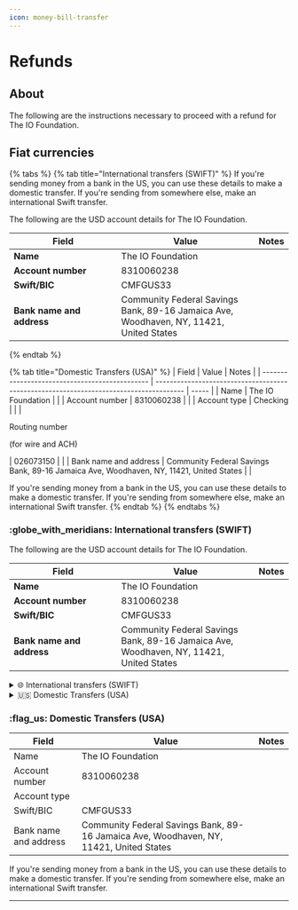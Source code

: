 ```yaml
---
icon: money-bill-transfer
---
```


# Refunds

## About

The following are the instructions necessary to proceed with a refund for The IO Foundation.

## Fiat currencies



{% tabs %}
{% tab title="International transfers (SWIFT)" %}
If you're sending money from a bank in the US, you can use these details to make a domestic transfer. If you're sending from somewhere else, make an international Swift transfer.

The following are the USD account details for The IO Foundation.

<table><thead><tr><th>Field</th><th width="232">Value</th><th>Notes</th></tr></thead><tbody><tr><td><strong>Name</strong></td><td>The IO Foundation</td><td></td></tr><tr><td><strong>Account number</strong></td><td>8310060238</td><td></td></tr><tr><td><strong>Swift/BIC</strong></td><td>CMFGUS33</td><td></td></tr><tr><td><strong>Bank name and address</strong></td><td>Community Federal Savings Bank, 89-16 Jamaica Ave, Woodhaven, NY, 11421, United States</td><td></td></tr></tbody></table>


{% endtab %}

{% tab title="Domestic Transfers (USA)" %}
| Field                                          | Value                                                                                  | Notes |
| ---------------------------------------------- | -------------------------------------------------------------------------------------- | ----- |
| Name                                           | The IO Foundation                                                                      |       |
| Account number                                 | 8310060238                                                                             |       |
| Account type                                   | Checking                                                                               |       |
| <p>Routing number</p><p>(for wire and ACH)</p> | 026073150                                                                              |       |
| Bank name and address                          | Community Federal Savings Bank, 89-16 Jamaica Ave, Woodhaven, NY, 11421, United States |       |

If you're sending money from a bank in the US, you can use these details to make a domestic transfer. If you're sending from somewhere else, make an international Swift transfer.
{% endtab %}
{% endtabs %}



### :globe\_with\_meridians: International transfers (SWIFT)

The following are the USD account details for The IO Foundation.

<table><thead><tr><th>Field</th><th width="232">Value</th><th>Notes</th></tr></thead><tbody><tr><td><strong>Name</strong></td><td>The IO Foundation</td><td></td></tr><tr><td><strong>Account number</strong></td><td>8310060238</td><td></td></tr><tr><td><strong>Swift/BIC</strong></td><td>CMFGUS33</td><td></td></tr><tr><td><strong>Bank name and address</strong></td><td>Community Federal Savings Bank, 89-16 Jamaica Ave, Woodhaven, NY, 11421, United States</td><td></td></tr></tbody></table>



<details>

<summary><span data-gb-custom-inline data-tag="emoji" data-code="1f310">🌐</span> International transfers (SWIFT)</summary>

The following are the USD account details for The IO Foundation.

<table><thead><tr><th>Field</th><th width="232">Value</th><th>Notes</th></tr></thead><tbody><tr><td><strong>Name</strong></td><td>The IO Foundation</td><td></td></tr><tr><td><strong>Account number</strong></td><td>8310060238</td><td></td></tr><tr><td><strong>Swift/BIC</strong></td><td>CMFGUS33</td><td></td></tr><tr><td><strong>Bank name and address</strong></td><td>Community Federal Savings Bank, 89-16 Jamaica Ave, Woodhaven, NY, 11421, United States</td><td></td></tr></tbody></table>



</details>

<details>

<summary><span data-gb-custom-inline data-tag="emoji" data-code="1f1fa-1f1f8">🇺🇸</span> Domestic Transfers (USA)</summary>

:flag\_us: Domestic Transfers (USA)

| Field                 | Value                                                                                  | Notes |
| --------------------- | -------------------------------------------------------------------------------------- | ----- |
| Name                  | The IO Foundation                                                                      |       |
| Account number        | 8310060238                                                                             |       |
| Account type          |                                                                                        |       |
| Swift/BIC             | CMFGUS33                                                                               |       |
| Bank name and address | Community Federal Savings Bank, 89-16 Jamaica Ave, Woodhaven, NY, 11421, United States |       |

If you're sending money from a bank in the US, you can use these details to make a domestic transfer. If you're sending from somewhere else, make an international Swift transfer.

</details>



### :flag\_us: Domestic Transfers (USA)

| Field                 | Value                                                                                  | Notes |
| --------------------- | -------------------------------------------------------------------------------------- | ----- |
| Name                  | The IO Foundation                                                                      |       |
| Account number        | 8310060238                                                                             |       |
| Account type          |                                                                                        |       |
| Swift/BIC             | CMFGUS33                                                                               |       |
| Bank name and address | Community Federal Savings Bank, 89-16 Jamaica Ave, Woodhaven, NY, 11421, United States |       |

If you're sending money from a bank in the US, you can use these details to make a domestic transfer. If you're sending from somewhere else, make an international Swift transfer.

***
